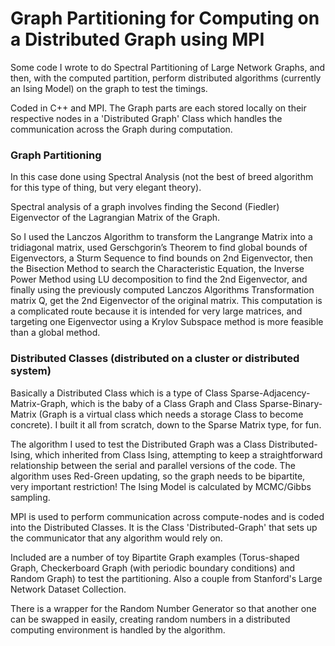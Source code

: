 # Graph Partitioning for Computing on a Distributed Graph using MPI

Some code I wrote to do Spectral Partitioning of Large Network Graphs, and then, with the computed partition, perform distributed algorithms (currently an Ising Model) on the graph to test the timings.

Coded in C++ and MPI. The Graph parts are each stored locally on their respective nodes in a 'Distributed Graph' Class which handles the communication across the Graph during computation.

###  Graph Partitioning

In this case done using Spectral Analysis (not the best of breed algorithm for this type of thing, but very elegant theory).

Spectral analysis of a graph involves finding the Second (Fiedler) Eigenvector of the Lagrangian Matrix of the Graph.   

So I used the Lanczos Algorithm to transform the Langrange Matrix into a tridiagonal matrix, used Gerschgorin’s Theorem to find global bounds of Eigenvectors, a Sturm Sequence to find bounds on 2nd Eigenvector, then the Bisection Method to search the Characteristic Equation, the Inverse Power Method using LU decomposition to find the 2nd Eigenvector, and finally using the previously computed Lanczos Algorithms Transformation matrix Q, get the 2nd Eigenvector of the original matrix.
This computation is a complicated route because it is intended for very large matrices, and targeting one Eigenvector using a Krylov Subspace method is more feasible than a global method.

### Distributed Classes (distributed on a cluster or distributed system)

Basically a Distributed Class which is a type of Class Sparse-Adjacency-Matrix-Graph, which is the baby of a Class Graph and Class Sparse-Binary-Matrix (Graph is a virtual class which needs a storage Class to become concrete). I built it all from scratch, down to the Sparse Matrix type, for fun.  

The algorithm I used to test the Distributed Graph was a Class Distributed-Ising,  which inherited from Class Ising, attempting to keep a straightforward relationship between the serial and parallel versions of the code. The algorithm uses Red-Green updating, so the graph needs to be bipartite, very important restriction!  The Ising Model is calculated by MCMC/Gibbs sampling.

MPI is used to perform communication across compute-nodes and is coded into the Distributed Classes. It is the Class 'Distributed-Graph' that sets up the communicator that any algorithm would rely on.

Included are a number of toy Bipartite Graph examples (Torus-shaped Graph, Checkerboard Graph (with periodic boundary conditions) and Random Graph) to test the partitioning. Also a couple from Stanford's Large Network Dataset Collection.

There is a wrapper for the Random Number Generator so that another one can be swapped in easily, creating random numbers in a distributed computing environment is handled by the algorithm.
